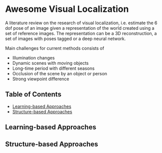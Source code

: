 # Awesome Visual Localization

A literature review on the research of visual localization, i.e. estimate the 6 dof pose of an image given a representation of the world created using a set of reference images. The representation can be a 3D reconstruction, a set of images with poses tagged or a deep neural network.

Main challenges for current methods consists of
- Illumination changes
- Dynamic scenes with moving objects
- Long-time period with different seasons
- Occlusion of the scene by an object or person
- Strong viewpoint difference

## Table of Contents

- [Learning-based Approaches](#learning-based-approaches)
- [Structure-based Approaches](#structure-based-approaches)



## Learning-based Approaches

## Structure-based Approaches
